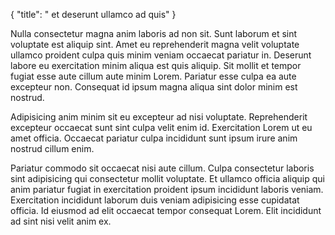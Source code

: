 {
  "title": " et deserunt ullamco ad quis"
}

Nulla consectetur magna anim laboris ad non sit. Sunt laborum et sint voluptate est aliquip sint. Amet eu reprehenderit magna velit voluptate ullamco proident culpa quis minim veniam occaecat pariatur in. Deserunt labore eu exercitation minim aliqua est quis aliquip. Sit mollit et tempor fugiat esse aute cillum aute minim Lorem. Pariatur esse culpa ea aute excepteur non. Consequat id ipsum magna aliqua sint dolor minim est nostrud.

Adipisicing anim minim sit eu excepteur ad nisi voluptate. Reprehenderit excepteur occaecat sunt sint culpa velit enim id. Exercitation Lorem ut eu amet officia. Occaecat pariatur culpa incididunt sunt ipsum irure anim nostrud cillum enim.

Pariatur commodo sit occaecat nisi aute cillum. Culpa consectetur laboris sint adipisicing qui consectetur mollit voluptate. Et ullamco officia aliquip qui anim pariatur fugiat in exercitation proident ipsum incididunt laboris veniam. Exercitation incididunt laborum duis veniam adipisicing esse cupidatat officia. Id eiusmod ad elit occaecat tempor consequat Lorem. Elit incididunt ad sint nisi velit anim ex.